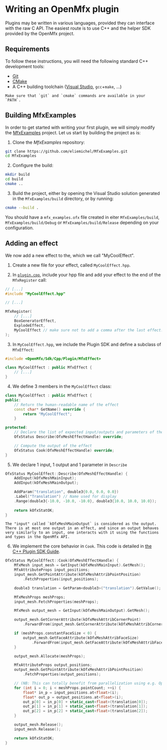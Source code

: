 Writing an OpenMfx plugin
=========================

Plugins may be written in various languages, provided they can interface with the raw C API. The easiest route is to use C++ and the helper SDK provided by the OpenMfx project.

Requirements
------------

To follow these instructions, you will need the following standard C++ development tools:

 - [Git](https://git-scm.com/download)
 - [CMake](https://cmake.org/download)
 - A C++ building toolchain ([Visual Studio](https://visualstudio.microsoft.com/downloads), `gcc`+`make`, ...)

```{important}
Make sure that `git` and `cmake` commands are available in your `PATH`.
```

Building MfxExamples
--------------------

In order to get started with writing your first plugin, we will simply modify the [MfxExamples](https://github.com/eliemichel/MfxExamples) project. Let us start by building the project as is:

 1. Clone the *MfxExamples* repository:

```bash
git clone https://github.com/eliemichel/MfxExamples.git
cd MfxExamples
```

 2. Configure the build:

```bash
mkdir build
cd build
cmake ..
```

 3. Build the project, either by opening the Visual Studio solution generated in the `MfxExamples/build` directory, or by running:

```bash
cmake --build .
```

You should have a `mfx_examples.ofx` file created in eiter `MfxExamples/build`, `MfxExamples/build/Debug` or `MfxExamples/build/Release` depending on your configuration.

Adding an effect
----------------

We now add a new effect to the, which we call "MyCoolEffect".

 1. Create a new file for your effect, called `MyCoolEffect.hpp`.

 2. In [`plugin.cpp`](https://github.com/eliemichel/MfxExamples/blob/main/plugin.cpp), include your hpp file and add your effect to the end of the `MfxRegister` call:

```C++
// [...]
#include "MyCoolEffect.hpp"

// [...]

MfxRegister(
    // [...]
    BoxGeneratorEffect,
    ExplodeEffect,
    MyCoolEffect // make sure not to add a comma after the last effect!
);
```

 3. In `MyCoolEffect.hpp`, we include the Plugin SDK and define a subclass of `MfxEffect`:

```C++
#include <OpenMfx/Sdk/Cpp/Plugin/MfxEffect>

class MyCoolEffect : public MfxEffect {
	// [...]
}
```

 4. We define 3 members in the `MyCoolEffect` class:

```C++
class MyCoolEffect : public MfxEffect {
public:
	// Return the human-readable name of the effect
	const char* GetName() override {
		return "MyCoolEffect";
	}

protected:
	// Declare the list of expected input/outputs and parameters of the effect
	OfxStatus Describe(OfxMeshEffectHandle) override;

	// Compute the output of the effect
	OfxStatus Cook(OfxMeshEffectHandle) override;
}
```

 5. We declare 1 input, 1 output and 1 parameter in `Describe`

```C++
OfxStatus MyCoolEffect::Describe(OfxMeshEffectHandle) {
	AddInput(kOfxMeshMainInput);
	AddInput(kOfxMeshMainOutput);

	AddParam("translation", double3{0.0, 0.0, 0.0})
	.Label("Translation") // Name used for display
	.Range(double3{-10.0, -10.0, -10.0}, double3{10.0, 10.0, 10.0});
	
	return kOfxStatOK;
}
```

```{note}
The "input" called `kOfxMeshMainOutput` is considered as the output. There is at most one output in an effect, and since an output behaves very similarly to an input, one interacts with it using the functions and types in the OpenMfx API.
```

 6. We implement the core behavior in `Cook`. This code is detailed in [the C++ Plugin SDK Guide](../Guide/TutorialCppSdk.rst).

```C++
OfxStatus MyCoolEffect::Cook(OfxMeshEffectHandle) {
	MfxMesh input_mesh = GetInput(kOfxMeshMainInput).GetMesh();
	MfxAttributeProps input_positions;
	input_mesh.GetPointAttribute(kOfxMeshAttribPointPosition)
		.FetchProperties(input_positions);

	double3 translation = GetParam<double3>("translation").GetValue();

	MfxMeshProps meshProps;
	input_mesh.FetchProperties(meshProps);

	MfxMesh output_mesh = GetInput(kOfxMeshMainOutput).GetMesh();

	output_mesh.GetCornerAttribute(kOfxMeshAttribCornerPoint)
		.ForwardFrom(input_mesh.GetCornerAttribute(kOfxMeshAttribCornerPoint));

	if (meshProps.constantFaceSize < 0) {
		output_mesh.GetFaceAttribute(kOfxMeshAttribFaceSize)
			.ForwardFrom(input_mesh.GetFaceAttribute(kOfxMeshAttribFaceSize));
	}

	output_mesh.Allocate(meshProps);

	MfxAttributeProps output_positions;
	output_mesh.GetPointAttribute(kOfxMeshAttribPointPosition)
		.FetchProperties(output_positions);

	// (NB: This can totally benefit from parallelization using e.g. OpenMP)
	for (int i = 0; i < meshProps.pointCount; ++i) {
		float* in_p = input_positions.at<float>(i);
		float* out_p = output_positions.at<float>(i);
		out_p[0] = in_p[0] + static_cast<float>(translation[0]);
		out_p[1] = in_p[1] + static_cast<float>(translation[1]);
		out_p[2] = in_p[2] + static_cast<float>(translation[2]);
	}

	output_mesh.Release();
	input_mesh.Release();

	return kOfxStatOK;
}
```
